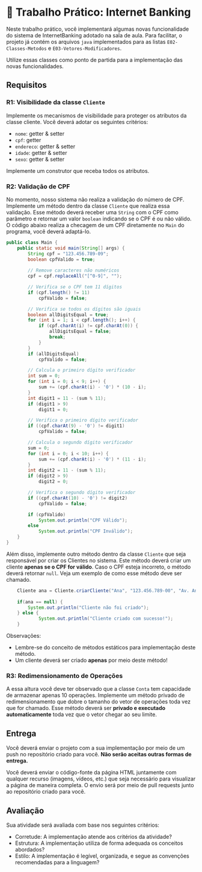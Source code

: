 # 📝 Trabalho Prático: Internet Banking

Neste trabalho prático, você implementará algumas novas funcionalidade do sistema de InternetBanking adotado na sala de aula.
Para facilitar, o projeto já contém os arquivos `java` implementados para as listas `E02-Classes-Metodos` e `E03-Vetores-Modificadores`.

Utilize essas classes como ponto de partida para a implementação das novas funcionalidades.

## Requisitos

### R1: Visibilidade da classe `Cliente`

Implemente os mecanismos de visibilidade para proteger os atributos da classe cliente. Você deverá adotar os seguintes critérios:

- `nome`: getter & setter
- `cpf`: getter
- `endereco`: getter & setter
- `idade`: getter & setter
- `sexo`: getter & setter

Implemente um construtor que receba todos os atributos.

### R2: Validação de CPF

No momento, nosso sistema não realiza a validação do número de CPF.
Implemente um método dentro da classe `Cliente` que realiza essa validação.
Esse método deverá receber uma `String` com o CPF como parâmetro e retornar um valor `boolean` indicando se o CPF é ou não válido.
O  código abaixo realiza a checagem de um CPF diretamente no `Main` do programa, você deverá adaptá-lo.

```java
public class Main {
    public static void main(String[] args) {
        String cpf = "123.456.789-09";
        boolean cpfValido = true;
        
        // Remove caracteres não numéricos
        cpf = cpf.replaceAll("[^0-9]", "");

        // Verifica se o CPF tem 11 dígitos
        if (cpf.length() != 11)
            cpfValido = false;

        // Verifica se todos os dígitos são iguais
        boolean allDigitsEqual = true;
        for (int i = 1; i < cpf.length(); i++) {
            if (cpf.charAt(i) != cpf.charAt(0)) {
                allDigitsEqual = false;
                break;
            }
        }
        if (allDigitsEqual)
            cpfValido = false;

        // Calcula o primeiro dígito verificador
        int sum = 0;
        for (int i = 0; i < 9; i++) {
            sum += (cpf.charAt(i) - '0') * (10 - i);
        }
        int digit1 = 11 - (sum % 11);
        if (digit1 > 9)
            digit1 = 0;

        // Verifica o primeiro dígito verificador
        if ((cpf.charAt(9) - '0') != digit1)
            cpfValido = false;

        // Calcula o segundo dígito verificador
        sum = 0;
        for (int i = 0; i < 10; i++) {
            sum += (cpf.charAt(i) - '0') * (11 - i);
        }
        int digit2 = 11 - (sum % 11);
        if (digit2 > 9)
            digit2 = 0;

        // Verifica o segundo dígito verificador
        if ((cpf.charAt(10) - '0') != digit2)
            cpfValido = false;

        if (cpfValido)
            System.out.println("CPF Válido");
        else
            System.out.println("CPF Inválido");
    }
}
```

Além disso, implemente outro método dentro da classe `Cliente` que seja responsável por criar os Clientes no sistema.
Este método deverá criar um cliente **apenas se o CPF for válido**.
Caso o CPF esteja incorreto, o método deverá retornar `null`.
Veja um exemplo de como esse método deve ser chamado.

```java
    Cliente ana = Cliente.criarCliente("Ana", "123.456.789-00", "Av. Antonio Carlos, 6627", 25, 'f');
    
    if(ana == null) {
        System.out.println("Cliente não foi criado");
    } else {
            System.out.println("Cliente criado com sucesso!");
    }
```

Observações:
- Lembre-se do conceito de métodos estáticos para implementação deste método.
- Um cliente deverá ser criado **apenas** por meio deste método!

### R3: Redimensionamento de Operações

A essa altura você deve ter observado que a classe `Conta` tem capacidade de armazenar apenas 10 operações.
Implemente um método privado de redimensionamento que dobre o tamanho do vetor de operações toda vez que for chamado.
Esse método deverá ser **privado e executado automaticamente** toda vez que o vetor chegar ao seu limite.

## Entrega

Você deverá enviar o projeto com a sua implementação por meio de um push no repositório criado para você.
**Não serão aceitas outras formas de entrega.**

Você deverá enviar o código-fonte da página HTML juntamente com qualquer recurso (imagens, vídeos, etc.) que seja necessário para visualizar a página de maneira completa. O envio será por meio de pull requests junto ao repositório criado para você.

## Avaliação

Sua atividade será avaliada com base nos seguintes critérios:

- Corretude: A implementação atende aos critérios da atividade?
- Estrutura: A implementação utiliza de forma adequada os conceitos abordados?
- Estilo: A implementação é legível, organizada, e segue as convenções recomendadas para a linguagem?

